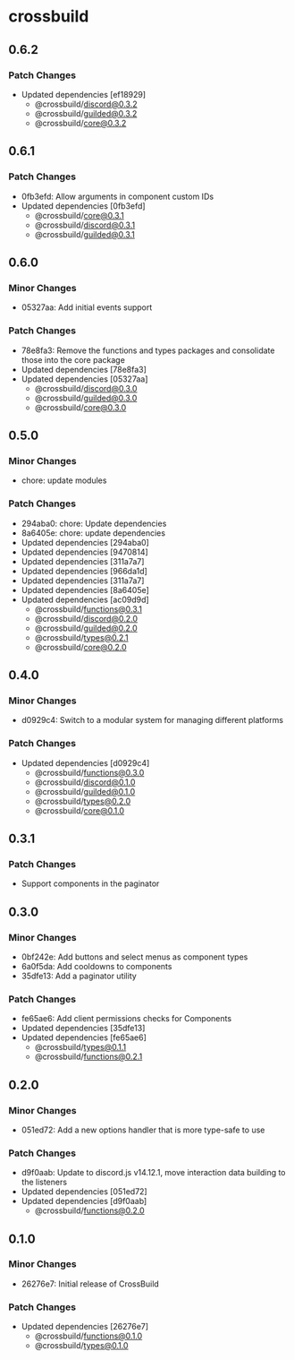 # crossbuild

## 0.6.2

### Patch Changes

- Updated dependencies [ef18929]
  - @crossbuild/discord@0.3.2
  - @crossbuild/guilded@0.3.2
  - @crossbuild/core@0.3.2

## 0.6.1

### Patch Changes

- 0fb3efd: Allow arguments in component custom IDs
- Updated dependencies [0fb3efd]
  - @crossbuild/core@0.3.1
  - @crossbuild/discord@0.3.1
  - @crossbuild/guilded@0.3.1

## 0.6.0

### Minor Changes

- 05327aa: Add initial events support

### Patch Changes

- 78e8fa3: Remove the functions and types packages and consolidate those into the core package
- Updated dependencies [78e8fa3]
- Updated dependencies [05327aa]
  - @crossbuild/discord@0.3.0
  - @crossbuild/guilded@0.3.0
  - @crossbuild/core@0.3.0

## 0.5.0

### Minor Changes

- chore: update modules

### Patch Changes

- 294aba0: chore: Update dependencies
- 8a6405e: chore: update dependencies
- Updated dependencies [294aba0]
- Updated dependencies [9470814]
- Updated dependencies [311a7a7]
- Updated dependencies [966da1d]
- Updated dependencies [311a7a7]
- Updated dependencies [8a6405e]
- Updated dependencies [ac09d9d]
  - @crossbuild/functions@0.3.1
  - @crossbuild/discord@0.2.0
  - @crossbuild/guilded@0.2.0
  - @crossbuild/types@0.2.1
  - @crossbuild/core@0.2.0

## 0.4.0

### Minor Changes

- d0929c4: Switch to a modular system for managing different platforms

### Patch Changes

- Updated dependencies [d0929c4]
  - @crossbuild/functions@0.3.0
  - @crossbuild/discord@0.1.0
  - @crossbuild/guilded@0.1.0
  - @crossbuild/types@0.2.0
  - @crossbuild/core@0.1.0

## 0.3.1

### Patch Changes

- Support components in the paginator

## 0.3.0

### Minor Changes

- 0bf242e: Add buttons and select menus as component types
- 6a0f5da: Add cooldowns to components
- 35dfe13: Add a paginator utility

### Patch Changes

- fe65ae6: Add client permissions checks for Components
- Updated dependencies [35dfe13]
- Updated dependencies [fe65ae6]
  - @crossbuild/types@0.1.1
  - @crossbuild/functions@0.2.1

## 0.2.0

### Minor Changes

- 051ed72: Add a new options handler that is more type-safe to use

### Patch Changes

- d9f0aab: Update to discord.js v14.12.1, move interaction data building to the listeners
- Updated dependencies [051ed72]
- Updated dependencies [d9f0aab]
  - @crossbuild/functions@0.2.0

## 0.1.0

### Minor Changes

- 26276e7: Initial release of CrossBuild

### Patch Changes

- Updated dependencies [26276e7]
  - @crossbuild/functions@0.1.0
  - @crossbuild/types@0.1.0
